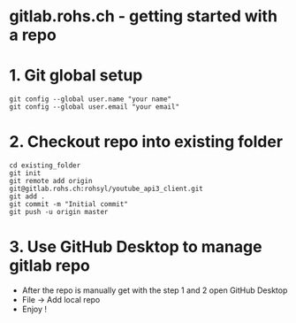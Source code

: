 # gitlab.rohs.ch - getting started with a repo

# 1. Git global setup
```
git config --global user.name "your name"
git config --global user.email "your email"
```

# 2. Checkout repo into existing folder
```
cd existing_folder
git init
git remote add origin git@gitlab.rohs.ch:rohsyl/youtube_api3_client.git
git add .
git commit -m "Initial commit"
git push -u origin master
```

# 3. Use GitHub Desktop to manage gitlab repo
- After the repo is manually get with the step 1 and 2 open GitHub Desktop
- File -> Add local repo
- Enjoy !